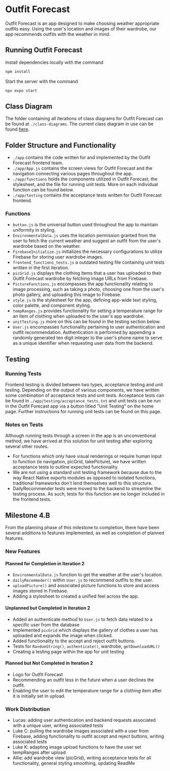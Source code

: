 # Outfit Forecast

Outfit Forecast is an app designed to make choosing weather appropriate outfits easy. Using the user's location and images of their wardrobe, our app recommends outfits with the weather in mind.  

## Running Outfit Forecast

Install dependencies locally with the command

```bash
npm install
```

Start the server with the command 

```bash
npx expo start
```

## Class Diagram

The folder containing all iterations of class diagrams for Outfit Forecast can be found at ```./class-diagrams```. The current class diagram in use can be found [here](class-diagrams/updatedClassDiagram6.png).

## Folder Structure and Functionality

* ```./app``` contains the code written for and implemented by the Outfit Forecast frontend team. 
* ```./app/App.js``` contains the screen views for Outfit Forecast and the navigation connecting various pages throughout the app. 
* ```./app/functions``` holds the components utilized in Outfit Forecast, the stylesheet, and the file for running unit tests. More on each individual function can be found below.
* ```./app/testing``` contains the acceptance tests written for Outfit Forecast frontend.

### Functions
* ```button.js``` is the universal button used throughout the app to maintain uniformity in styling.
* ```EnvironmentalData.js``` uses the location permission granted from the user to fetch the current weather and suggest an outfit from the user's wardrobe based on the weather.
* ```FirebaseInitialize.js``` initializes the necessary configurations to utilize Firebase for storing user wardrobe images.
* ```frontend_functions_tests.js``` a outdated testing file containing unit tests written in the first iteration.  
* ```picGrid.js``` displays the clothing items that a user has uploaded to their Outfit Forecast wardrobe by fetching image URLs from Firebase.
* ```PictureFunctions.js``` encompasses the app functionality relating to image processing, such as taking a photo, choosing one from the user's photo gallery, and uploading this image to Firebase.
* ```style.js``` is the stylesheet for the app, defining app-wide text styling, color palette, and component styling.
* ```tempRanges.js``` provides functionality for setting a temperature range for an item of clothing when uploaded to the user's app wardrobe.
* ```unitTesting.js``` more on this can be found in the testing section below.
* ```User.js``` encompasses functionality pertaining to user authentication and outfit recommendation. Authentication is performed by appending a randomly generated ten digit integer to the user's phone name to serve as a unique identifier when requesting user data from the backend. 

## Testing
### Running Tests
Frontend testing is divided between two types, acceptance testing and unit testing. Depending on the output of various components, we have written some combination of acceptance tests and unit tests. Acceptance tests can be found in ```./app/testing/acceptance_tests.txt``` and unit tests can be run in the Outfit Forecast app via a button titled "Unit Testing" on the home page. Further instructions for running unit tests can be found on this page. 
 
### Notes on Tests
Although running tests through a screen in the app is an unconventional method, we have arrived at this solution for unit testing after exploring several other routes.
* For functions which only have visual renderings or require human input to function (ie navigation, picGrid, takePicture), we have written acceptance tests to outline expected functionality.
* We are not using a standard unit testing framework because due to the way React Native exports modules as opposed to isolated functions, traditional frameworks don't lend themselves well to this structure.
* DailyRecommender tests were moved to the backend to streamline the testing process. As such, tests for this function are no longer included in the frontend tests. 

## Milestone 4.B
From the planning phase of this milestone to completion, there have been several additions to features implemented, as well as completion of planned features. 
### New Features
#### Planned for Completion in Iteration 2
* ```EnvironmentalData.js``` function to get the weather at the user's location.
* ```dailyRecommeder()``` within ```User.js``` to recommend outfits to the user.
* ```uploadPicture()``` and associated picture functions to store and access images stored in Firebase.
* Adding a stylesheet to created a unified feel across the app. 
 
#### Unplanned but Completed in Iteration 2
* Added an authenticate method to ```User.js``` to fetch data related to a specific user from the database
* Implemented ```picGrid``` which displays the gallery of clothes a user has uploaded and expands the image when clicked.
* Added functionality to the accept and reject outfit buttons. 
* Tests for ```RandomString()```, ```authenticate()```, wardrobe, ```getDownloadURL()```
* Creating a testing page within the app for unit testing
#### Planned but Not Completed in Iteration 2
* Logo for Outfit Forecast
* Recommending an outfit less in the future when a user declines the outfit.
* Enabling the user to edit the temperature range for a clothing item after it is initially set in upload. 

### Work Distribution
* Lucas: adding user authentication and backend requests associated with a unique user, writing associated tests
* Luke C: pulling the wardrobe images associated with a user from Firebase, adding functionality to outfit accept and reject buttons, writing associated tests
* Luke K: adapting image upload functions to have the user set tempRanges after upload
* Allie: add wardrobe view (picGrid), writing acceptance tests for all functionality, general styling smoothing, updating ReadMe
